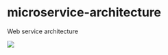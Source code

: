 # microservice-architecture
Web service architecture

<img src = "https://pasteboard.co/IlaseqG.png"/>

